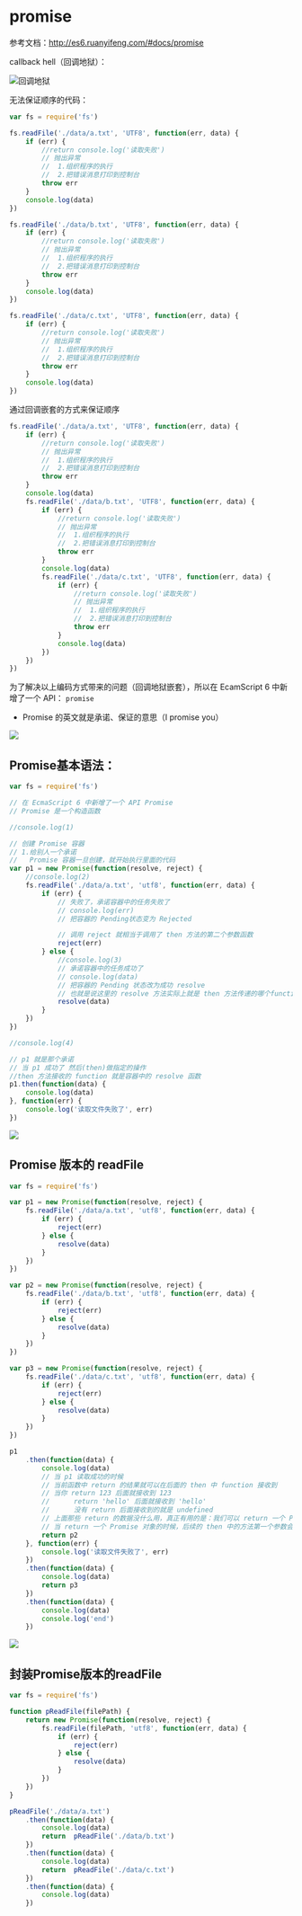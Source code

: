 # promise

参考文档：http://es6.ruanyifeng.com/#docs/promise

callback hell（回调地狱）：



![回调地狱](https://github.com/itdh/Node.JS/raw/master/3_promise/README.assets/u%3D298094450%2C3512000574%26fm%3D15%26gp%3D0.jpg)



无法保证顺序的代码：

```javascript
var fs = require('fs')

fs.readFile('./data/a.txt', 'UTF8', function(err, data) {
    if (err) {
        //return console.log('读取失败')
        // 抛出异常
        //  1.组织程序的执行
        //  2.把错误消息打印到控制台
        throw err
    }
    console.log(data)
})

fs.readFile('./data/b.txt', 'UTF8', function(err, data) {
    if (err) {
        //return console.log('读取失败')
        // 抛出异常
        //  1.组织程序的执行
        //  2.把错误消息打印到控制台
        throw err
    }
    console.log(data)
})

fs.readFile('./data/c.txt', 'UTF8', function(err, data) {
    if (err) {
        //return console.log('读取失败')
        // 抛出异常
        //  1.组织程序的执行
        //  2.把错误消息打印到控制台
        throw err
    }
    console.log(data)
})
```



通过回调嵌套的方式来保证顺序

```javascript
fs.readFile('./data/a.txt', 'UTF8', function(err, data) {
    if (err) {
        //return console.log('读取失败')
        // 抛出异常
        //  1.组织程序的执行
        //  2.把错误消息打印到控制台
        throw err
    }
    console.log(data)
    fs.readFile('./data/b.txt', 'UTF8', function(err, data) {
        if (err) {
            //return console.log('读取失败')
            // 抛出异常
            //  1.组织程序的执行
            //  2.把错误消息打印到控制台
            throw err
        }
        console.log(data)
        fs.readFile('./data/c.txt', 'UTF8', function(err, data) {
            if (err) {
                //return console.log('读取失败')
                // 抛出异常
                //  1.组织程序的执行
                //  2.把错误消息打印到控制台
                throw err
            }
            console.log(data)
        })
    })
})
```



为了解决以上编码方式带来的问题（回调地狱嵌套），所以在 EcamScript 6 中新增了一个 API： `promise`

- Promise 的英文就是承诺、保证的意思（I promise you）

![](https://raw.githubusercontent.com/itdh/Node.JS/master/3_promise/README.assets/promise概念.png)

## Promise基本语法：

```javascript
var fs = require('fs')

// 在 EcmaScript 6 中新增了一个 API Promise
// Promise 是一个构造函数

//console.log(1)

// 创建 Promise 容器
// 1.给别人一个承诺
//   Promise 容器一旦创建，就开始执行里面的代码
var p1 = new Promise(function(resolve, reject) {
    //console.log(2)
    fs.readFile('./data/a.txt', 'utf8', function(err, data) {
        if (err) {
            // 失败了，承诺容器中的任务失败了
            // console.log(err)
            // 把容器的 Pending状态变为 Rejected

            // 调用 reject 就相当于调用了 then 方法的第二个参数函数
            reject(err)
        } else {
            //console.log(3)
            // 承诺容器中的任务成功了
            // console.log(data)
            // 把容器的 Pending 状态改为成功 resolve
            // 也就是说这里的 resolve 方法实际上就是 then 方法传递的哪个function
            resolve(data)
        }
    })
})

//console.log(4)

// p1 就是那个承诺
// 当 p1 成功了 然后(then)做指定的操作
//then 方法接收的 function 就是容器中的 resolve 函数
p1.then(function(data) {
    console.log(data)
}, function(err) {
    console.log('读取文件失败了', err)
})
```

![](https://github.com/itdh/Node.JS/raw/master/3_promise/README.assets/PromiseAPI代码图示.PNG)



## Promise 版本的 readFile

```javascript
var fs = require('fs')

var p1 = new Promise(function(resolve, reject) {
    fs.readFile('./data/a.txt', 'utf8', function(err, data) {
        if (err) {
            reject(err)
        } else {
            resolve(data)
        }
    })
})

var p2 = new Promise(function(resolve, reject) {
    fs.readFile('./data/b.txt', 'utf8', function(err, data) {
        if (err) {
            reject(err)
        } else {
            resolve(data)
        }
    })
})

var p3 = new Promise(function(resolve, reject) {
    fs.readFile('./data/c.txt', 'utf8', function(err, data) {
        if (err) {
            reject(err)
        } else {
            resolve(data)
        }
    })
})

p1
    .then(function(data) {
        console.log(data)
        // 当 p1 读取成功的时候
        // 当前函数中 return 的结果就可以在后面的 then 中 function 接收到
        // 当你 return 123 后面就接收到 123
        //      return 'hello' 后面就接收到 'hello'
        //      没有 return 后面接收到的就是 undefined
        // 上面那些 return 的数据没什么用，真正有用的是：我们可以 return 一个 Promise 对象
        // 当 return 一个 Promise 对象的时候，后续的 then 中的方法第一个参数会作为 p2 的resolve，第二个参数会作为 p2 的 reject
        return p2
    }, function(err) {
        console.log('读取文件失败了', err)
    })
    .then(function(data) {
        console.log(data)
        return p3
    })
    .then(function(data) {
        console.log(data)
        console.log('end')
    })
```

![](https://github.com/itdh/Node.JS/raw/master/3_promise/README.assets/Promise-API.PNG)



## 封装Promise版本的readFile

```javascript
var fs = require('fs')

function pReadFile(filePath) {
    return new Promise(function(resolve, reject) {
        fs.readFile(filePath, 'utf8', function(err, data) {
            if (err) {
                reject(err)
            } else {
                resolve(data)
            }
        })
    })
}

pReadFile('./data/a.txt')
    .then(function(data) {
        console.log(data)
        return  pReadFile('./data/b.txt')
    })
    .then(function(data) {
        console.log(data)
        return  pReadFile('./data/c.txt')
    })
    .then(function(data) {
        console.log(data)
    })
```

